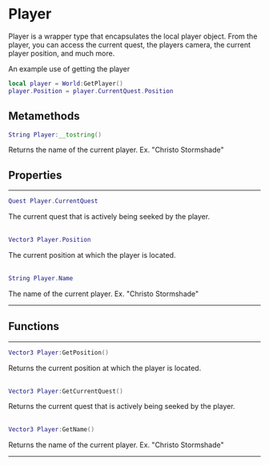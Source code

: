 # Player

Player is a wrapper type that encapsulates the local player object. From the player, you can access the current quest, the players camera, the current player position, and much more.

An example use of getting the player
```lua
local player = World:GetPlayer()
player.Position = player.CurrentQuest.Position
```

## Metamethods
```lua
String Player:__tostring()
```
Returns the name of the current player. Ex. "Christo Stormshade"
## Properties
***
```lua
Quest Player.CurrentQuest
```
The current quest that is actively being seeked by the player.
<br/><br/>
```lua
Vector3 Player.Position
```
The current position at which the player is located.
<br/><br/>
```lua
String Player.Name
```
The name of the current player. Ex. "Christo Stormshade"
***

## Functions
***
```lua
Vector3 Player:GetPosition()
```
Returns the current position at which the player is located.
<br/><br/>
```lua
Vector3 Player:GetCurrentQuest()
```
Returns the current quest that is actively being seeked by the player.
<br/><br/>
```lua
Vector3 Player:GetName()
```
Returns the name of the current player. Ex. "Christo Stormshade"
***